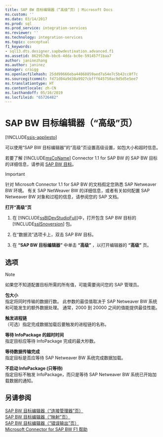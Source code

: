 ```yaml
---
title: SAP BW 目标编辑器（“高级”页）| Microsoft Docs
ms.custom: ''
ms.date: 03/14/2017
ms.prod: sql
ms.prod_service: integration-services
ms.reviewer: ''
ms.technology: integration-services
ms.topic: conceptual
f1_keywords:
- sql13.dts.designer.sapbwdestination.advanced.f1
ms.assetid: 862957db-bbc6-4dda-bc0e-591457f1baa7
author: janinezhang
ms.author: janinez
manager: craigg
ms.openlocfilehash: 25dd99666eba44868859aed7a54e7c5b42cc8f7c
ms.sourcegitcommit: fd71d04a9d30a9927cbfff645750ac9d5d5e5ee7
ms.translationtype: HT
ms.contentlocale: zh-CN
ms.lasthandoff: 05/16/2019
ms.locfileid: "65726482"
---
```

# <a name="sap-bw-destination-editor-advanced-page"></a>SAP BW 目标编辑器（“高级”页）

[!INCLUDE[ssis-appliesto](../../includes/ssis-appliesto-ssvrpluslinux-asdb-asdw-xxx.md)]


  可以使用“SAP BW 目标编辑器”的“高级”页设置高级设置，如包大小和超时信息。  
  
 若要了解 [!INCLUDE[msCoName](../../includes/msconame-md.md)] Connector 1.1 for SAP BW 的 SAP BW 目标的详细信息，请参阅 [SAP BW 目标](../../integration-services/data-flow/sap-bw-destination.md)。  
  
> [!IMPORTANT]  
>  针对 Microsoft Connector 1.1 for SAP BW 的文档假定您熟悉 SAP Netweaver BW 环境。 有关 SAP NetWeaver BW 的详细信息，或者有关如何配置 SAP Netweaver BW 对象和过程的信息，请参阅您的 SAP 文档。  
  
 **打开“高级”页**  
  
1.  在 [!INCLUDE[ssBIDevStudioFull](../../includes/ssbidevstudiofull-md.md)]中，打开包含 SAP BW 目标的 [!INCLUDE[ssISnoversion](../../includes/ssisnoversion-md.md)] 包。  
  
2.  在“数据流”选项卡上，双击 SAP BW 目标。  
  
3.  在 **“SAP BW 目标编辑器”** 中单击 **“高级”** ，以打开编辑器的 **“高级”** 页。  
  
## <a name="options"></a>选项  
  
> [!NOTE]  
>  如果您不知道配置目标所需的所有值，可能需要询问您的 SAP 管理员。  
  
 **包大小**  
 指定将同时传输的数据行数。 此参数的最佳值取决于 SAP Netweaver BW 系统和可能发生的额外数据处理。 通常，2000 到 20000 之间的值能提供最佳性能。  
  
 **触发进程链**  
 （可选）指定完成数据加载后要触发的进程链的名称。  
  
 **等待 InfoPackage 的超时时间**  
 指定目标应等待 InfoPackage 完成的最大秒数。  
  
 **等待数据传输完成**  
 指定目标是否应等待 SAP Netweaver BW 系统完成数据加载。  
  
 **不启动 InfoPackage (只等待)**  
 指定目标不触发 InfoPackage，而只是等待 SAP Netweaver BW 系统已开始加载数据的通知。  
  
## <a name="see-also"></a>另请参阅  
 [SAP BW 目标编辑器（“连接管理器”页）](../../integration-services/data-flow/sap-bw-destination-editor-connection-manager-page.md)   
 [SAP BW 目标编辑器（“映射”页）](../../integration-services/data-flow/sap-bw-destination-editor-mappings-page.md)   
 [SAP BW 目标编辑器（“错误输出”页）](../../integration-services/data-flow/sap-bw-destination-editor-error-output-page.md)   
 [Microsoft Connector for SAP BW F1 帮助](../../integration-services/microsoft-connector-for-sap-bw-f1-help.md)  
  
  
